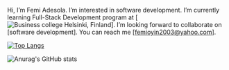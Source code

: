 Hi, 
I’m Femi Adesola.
I’m interested in software development.
I’m currently learning Full-Stack Development program at [![Business college Helsinki, Finland](https://en.bc.fi/)].
I’m looking forward to collaborate on [software development].
You can reach me [femioyin2003@yahoo.com].

[![Top Langs](https://github-readme-stats.vercel.app/api/top-langs/?username=FemiAdesola&layout=compact)](https://github.com/anuraghazra/github-readme-stats)

![Anurag's GitHub stats](https://github-readme-stats.vercel.app/api?username=FemiAdesola&theme=dark&show_icons=true)
